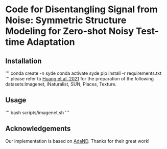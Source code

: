 # Code for Disentangling Signal from Noise: Symmetric Structure Modeling for Zero-shot Noisy Test-time Adaptation
## Installation
'''
conda create -n syde
conda activate syde
pip install -r requirements.txt
'''
please refer to [Huang et al. 2021](https://github.com/deeplearning-wisc/large_scale_ood#out-of-distribution-dataset) for the preparation of the following datasets:Imagenet, iNaturalist, SUN, Places, Texture.

## Usage
'''
bash scripts/imagenet.sh
'''
## Acknowledgements
Our implementation is based on [AdaND](https://github.com/tmlr-group/ZS-NTTA?tab=readme-ov-file#setup). Thanks for their great work!